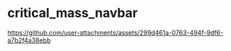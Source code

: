 # critical_mass_navbar


https://github.com/user-attachments/assets/299d461a-0763-494f-9df6-a7b2f4a38ebb

